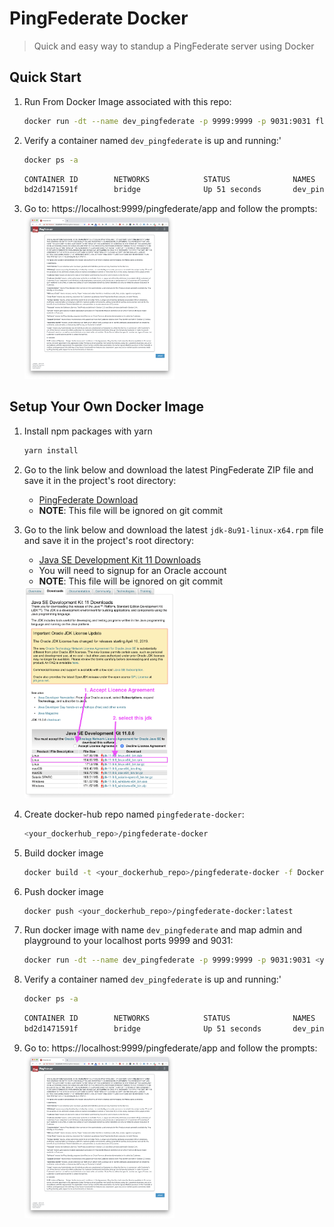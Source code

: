 # PingFederate Docker
> Quick and easy way to standup a PingFederate server using Docker 

## Quick Start

1. Run From Docker Image associated with this repo:
    ```bash
    docker run -dt --name dev_pingfederate -p 9999:9999 -p 9031:9031 flavioespinoza/pingfederate-docker bash
    ```
1. Verify a container named `dev_pingfederate` is up and running:'
    ```bash
    docker ps -a
    ```

    ```bash
    CONTAINER ID        NETWORKS            STATUS              NAMES               PORTS
    bd2d1471591f        bridge              Up 51 seconds       dev_pingfederate    0.0.0.0:9031->9031/tcp, 0.0.0.0:9999->9999/tcp
    ```

1. Go to: https://localhost:9999/pingfederate/app and follow the prompts:
    <img src="./docs/assets/img/ping-admin.png" width="50%" />



## Setup Your Own Docker Image

1. Install npm packages with yarn
    ```bash
    yarn install
    ```

1. Go to the link below and download the latest PingFederate ZIP file and save it in the project's root directory:
    - [PingFederate Download](https://www.pingidentity.com/en/resources/downloads/pingfederate/other.html)
    - **NOTE**: This file will be ignored on git commit

1. Go to the link below and download the latest `jdk-8u91-linux-x64.rpm` file and save it in the project's root directory:
    - [Java SE Development Kit 11 Downloads](https://www.oracle.com/technetwork/java/javase/downloads/jdk11-downloads-5066655.html)
    - You will need to signup for an Oracle account 
    - **NOTE**: This file will be ignored on git commit
    <img src="./docs/assets/img/java-sdk.png" width="50%" />


1. Create docker-hub repo named `pingfederate-docker`:
    ```bash
    <your_dockerhub_repo>/pingfederate-docker
    ```

1. Build docker image
    ```bash
    docker build -t <your_dockerhub_repo>/pingfederate-docker -f Dockerfile.release .
    ```

1. Push docker image
    ```bash
    docker push <your_dockerhub_repo>/pingfederate-docker:latest
    ```

1. Run docker image with name `dev_pingfederate` and map admin and playground to your localhost ports 9999 and 9031:
    ```bash
    docker run -dt --name dev_pingfederate -p 9999:9999 -p 9031:9031 <your_dockerhub_repo>/pingfederate-docker bash
    ```

1. Verify a container named `dev_pingfederate` is up and running:'
    ```bash
    docker ps -a
    ```

    ```bash
    CONTAINER ID        NETWORKS            STATUS              NAMES               PORTS
    bd2d1471591f        bridge              Up 51 seconds       dev_pingfederate    0.0.0.0:9031->9031/tcp, 0.0.0.0:9999->9999/tcp
    ```

1. Go to: https://localhost:9999/pingfederate/app and follow the prompts:
    <img src="./docs/assets/img/ping-admin.png" width="50%" />
